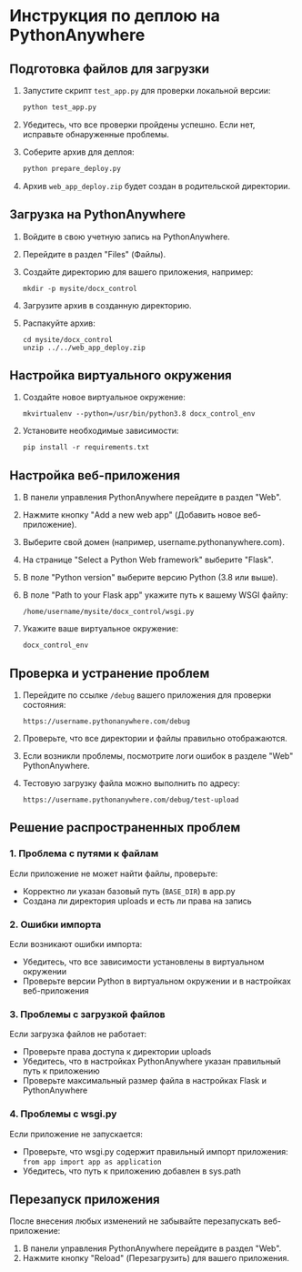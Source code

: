 # Инструкция по деплою на PythonAnywhere

## Подготовка файлов для загрузки

1. Запустите скрипт `test_app.py` для проверки локальной версии:
   ```bash
   python test_app.py
   ```

2. Убедитесь, что все проверки пройдены успешно. Если нет, исправьте обнаруженные проблемы.

3. Соберите архив для деплоя:
   ```bash
   python prepare_deploy.py
   ```

4. Архив `web_app_deploy.zip` будет создан в родительской директории.

## Загрузка на PythonAnywhere

1. Войдите в свою учетную запись на PythonAnywhere.

2. Перейдите в раздел "Files" (Файлы).

3. Создайте директорию для вашего приложения, например:
   ```
   mkdir -p mysite/docx_control
   ```

4. Загрузите архив в созданную директорию.

5. Распакуйте архив:
   ```
   cd mysite/docx_control
   unzip ../../web_app_deploy.zip
   ```

## Настройка виртуального окружения

1. Создайте новое виртуальное окружение:
   ```
   mkvirtualenv --python=/usr/bin/python3.8 docx_control_env
   ```

2. Установите необходимые зависимости:
   ```
   pip install -r requirements.txt
   ```

## Настройка веб-приложения

1. В панели управления PythonAnywhere перейдите в раздел "Web".

2. Нажмите кнопку "Add a new web app" (Добавить новое веб-приложение).

3. Выберите свой домен (например, username.pythonanywhere.com).

4. На странице "Select a Python Web framework" выберите "Flask".

5. В поле "Python version" выберите версию Python (3.8 или выше).

6. В поле "Path to your Flask app" укажите путь к вашему WSGI файлу:
   ```
   /home/username/mysite/docx_control/wsgi.py
   ```

7. Укажите ваше виртуальное окружение:
   ```
   docx_control_env
   ```

## Проверка и устранение проблем

1. Перейдите по ссылке `/debug` вашего приложения для проверки состояния:
   ```
   https://username.pythonanywhere.com/debug
   ```

2. Проверьте, что все директории и файлы правильно отображаются.

3. Если возникли проблемы, посмотрите логи ошибок в разделе "Web" PythonAnywhere.

4. Тестовую загрузку файла можно выполнить по адресу:
   ```
   https://username.pythonanywhere.com/debug/test-upload
   ```

## Решение распространенных проблем

### 1. Проблема с путями к файлам

Если приложение не может найти файлы, проверьте:
- Корректно ли указан базовый путь (`BASE_DIR`) в app.py
- Создана ли директория uploads и есть ли права на запись

### 2. Ошибки импорта

Если возникают ошибки импорта:
- Убедитесь, что все зависимости установлены в виртуальном окружении
- Проверьте версии Python в виртуальном окружении и в настройках веб-приложения

### 3. Проблемы с загрузкой файлов

Если загрузка файлов не работает:
- Проверьте права доступа к директории uploads
- Убедитесь, что в настройках PythonAnywhere указан правильный путь к приложению
- Проверьте максимальный размер файла в настройках Flask и PythonAnywhere

### 4. Проблемы с wsgi.py

Если приложение не запускается:
- Проверьте, что wsgi.py содержит правильный импорт приложения: `from app import app as application`
- Убедитесь, что путь к приложению добавлен в sys.path

## Перезапуск приложения

После внесения любых изменений не забывайте перезапускать веб-приложение:
1. В панели управления PythonAnywhere перейдите в раздел "Web".
2. Нажмите кнопку "Reload" (Перезагрузить) для вашего приложения. 